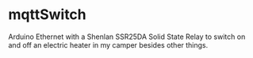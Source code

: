 # mqttSwitch
Arduino Ethernet with a Shenlan SSR25DA Solid State Relay to switch on and off an electric heater in my camper besides other things.
